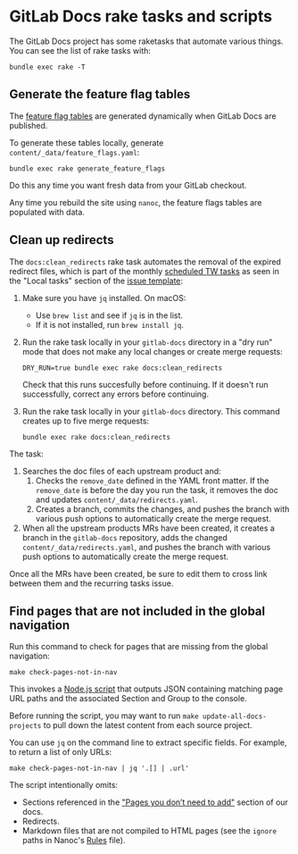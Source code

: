 # GitLab Docs rake tasks and scripts

The GitLab Docs project has some raketasks that automate various things. You
can see the list of rake tasks with:

```shell
bundle exec rake -T
```

## Generate the feature flag tables

The [feature flag tables](https://docs.gitlab.com/ee/user/feature_flags.html) are generated
dynamically when GitLab Docs are published.

To generate these tables locally, generate `content/_data/feature_flags.yaml`:

```shell
bundle exec rake generate_feature_flags
```

Do this any time you want fresh data from your GitLab checkout.

Any time you rebuild the site using `nanoc`, the feature flags tables are populated with data.

## Clean up redirects

The `docs:clean_redirects` rake task automates the removal of the expired redirect files,
which is part of the monthly [scheduled TW tasks](https://about.gitlab.com/handbook/product/ux/technical-writing/#regularly-scheduled-tasks)
as seen in the "Local tasks" section of the [issue template](https://gitlab.com/gitlab-org/technical-writing/-/blob/main/.gitlab/issue_templates/tw-monthly-tasks.md):

1. Make sure you have `jq` installed. On macOS:
   - Use `brew list` and see if `jq` is in the list.
   - If it is not installed, run `brew install jq`.

1. Run the rake task locally in your `gitlab-docs` directory in a "dry run" mode that does not make any local changes or
   create merge requests:

   ```shell
   DRY_RUN=true bundle exec rake docs:clean_redirects
   ```

   Check that this runs succesfully before continuing. If it doesn't run successfully, correct any errors before
   continuing.

1. Run the rake task locally in your `gitlab-docs` directory. This command creates up to five
   merge requests:

   ```shell
   bundle exec rake docs:clean_redirects
   ```

The task:

1. Searches the doc files of each upstream product and:
   1. Checks the `remove_date` defined in the YAML front matter. If the
      `remove_date` is before the day you run the task, it removes the doc
      and updates `content/_data/redirects.yaml`.
   1. Creates a branch, commits the changes, and pushes the branch with
      various push options to automatically create the merge request.
1. When all the upstream products MRs have been created, it creates a branch
   in the `gitlab-docs` repository, adds the changed `content/_data/redirects.yaml`,
   and pushes the branch with various push options to automatically create the
   merge request.

Once all the MRs have been created, be sure to edit them to cross link between
them and the recurring tasks issue.

## Find pages that are not included in the global navigation

Run this command to check for pages that are missing from the global navigation:

```shell
make check-pages-not-in-nav
```

This invokes a [Node.js script](../scripts/pages_not_in_nav.js) that outputs JSON containing matching page URL paths and the associated Section and Group to the console.

Before running the script, you may want to run `make update-all-docs-projects` to pull down the latest content from each source project.

You can use `jq` on the command line to extract specific fields. For example, to return a list of only URLs:

```shell
make check-pages-not-in-nav | jq '.[] | .url'
```

The script intentionally omits:

- Sections referenced in the ["Pages you don’t need to add"](https://docs.gitlab.com/ee/development/documentation/site_architecture/global_nav.html#pages-you-dont-need-to-add) section of our docs.
- Redirects.
- Markdown files that are not compiled to HTML pages (see the `ignore` paths in Nanoc's [Rules](../Rules) file).
